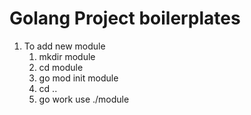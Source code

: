 # Golang Project boilerplates

1. To add new module
   1. mkdir module
   2. cd module
   3. go mod init module
   4. cd ..
   5. go work use ./module
